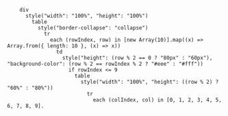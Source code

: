         div
          style("width": "100%", "height": "100%")
            table
              style("border-collapse": "collapse")
                tr
                  each (rowIndex, row) in [new Array(10)].map((x) => Array.from({ length: 10 }, (x) => x))
                    td
                      style("height": (row % 2 == 0 ? "80px" : "60px"), "background-color": (row % 2 == rowIndex % 2 ? "#eee" : "#fff"))
                        if rowIndex <= 9
                          table
                            style("width": "100%", "height": ((row % 2) ? "60%" : "80%"))
                              tr
                                each (colIndex, col) in [0, 1, 2, 3, 4, 5, 6, 7, 8, 9].